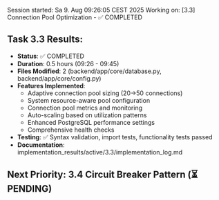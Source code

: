 Session started: Sa 9. Aug 09:26:05 CEST 2025
Working on: [3.3] Connection Pool Optimization - ✅ COMPLETED

## Task 3.3 Results:
- **Status**: ✅ COMPLETED 
- **Duration**: 0.5 hours (09:26 - 09:45)
- **Files Modified**: 2 (backend/app/core/database.py, backend/app/core/config.py)
- **Features Implemented**:
  - Adaptive connection pool sizing (20→50 connections)
  - System resource-aware pool configuration
  - Connection pool metrics and monitoring
  - Auto-scaling based on utilization patterns
  - Enhanced PostgreSQL performance settings
  - Comprehensive health checks
- **Testing**: ✅ Syntax validation, import tests, functionality tests passed
- **Documentation**: implementation_results/active/3.3/implementation_log.md

## Next Priority: 3.4 Circuit Breaker Pattern (⏳ PENDING)
